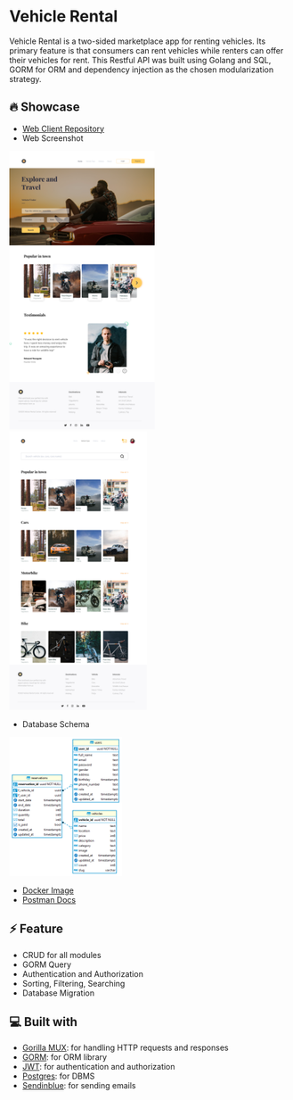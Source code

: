 # Vehicle Rental

Vehicle Rental is a two-sided marketplace app for renting vehicles. Its primary feature is that consumers can rent vehicles while renters can offer their vehicles for rent. This Restful API was built using Golang and SQL, GORM for ORM and dependency injection as the chosen modularization strategy.

## 🔥 Showcase

- [Web Client Repository](https://github.com/rfauzi44/vehicle-rental-web)
- Web Screenshot
<p float="left">
<img src="app1.png" alt="Alt text" height="500">
<img src="app2.png" alt="Alt text" height="500">
</p>

- Database Schema

<img src="db-vehicle-rental.png" alt="Alt text" height="250">

- [Docker Image](https://hub.docker.com/r/rfauzi/vehicle-rental-backend)
- [Postman Docs](https://documenter.getpostman.com/view/25042327/2s93JtQPPz)

## ⚡ Feature

- CRUD for all modules
- GORM Query
- Authentication and Authorization
- Sorting, Filtering, Searching
- Database Migration

## 💻 Built with

- [Gorilla MUX](https://github.com/gorilla/mux): for handling HTTP requests and responses
- [GORM](https://github.com/go-gorm/gorm): for ORM library
- [JWT](https://github.com/golang-jwt/jwt): for authentication and authorization
- [Postgres](https://github.com/postgres/postgres): for DBMS
- [Sendinblue](https://github.com/sendinblue/APIv3-go-library): for sending emails
